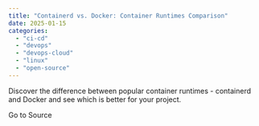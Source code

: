 ```yaml
---
title: "Containerd vs. Docker: Container Runtimes Comparison"
date: 2025-01-15
categories: 
  - "ci-cd"
  - "devops"
  - "devops-cloud"
  - "linux"
  - "open-source"
---
```


Discover the difference between popular container runtimes - containerd and Docker and see which is better for your project.

Go to Source
